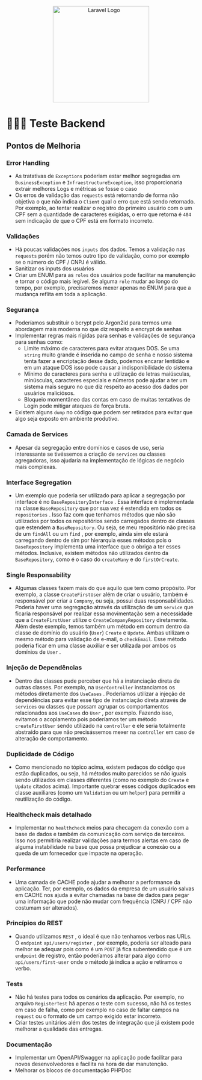 <p align="center"><a href="https://vexpenses.com.br" target="_blank"><img src="https://vexpenses.com.br/_next/image?url=%2Fassets%2Fimages%2Flogos%2Flogo-gray.webp&w=256&q=75" width="256" alt="Laravel Logo"></a></p>

# 🕵🏼‍♀️ Teste Backend

## Pontos de Melhoria

### Error Handling

- As tratativas de `Exceptions` poderiam estar melhor segregadas em `BusinessException` e `InfraestructureException`, isso proporcionaria extrair melhores Logs e métricas se fosse o caso
- Os erros de validação das `requests` está retornando de forma não objetiva o que não indica o `Client` qual o erro que está sendo retornado. Por exemplo, ao tentar realizar o registro do primeiro usuário com o um CPF sem a quantidade de caracteres exigidas, o erro que retorna é `404` sem indicação de que o CPF está em formato incorreto.

### Validações

- Há poucas validações nos `inputs` dos dados. Temos a validação nas `requests` porém não temos outro tipo de validação, como por exemplo se o número do CPF / CNPJ é válido.
- Sanitizar os inputs dos usuários
- Criar um ENUM para as `roles` dos usuários pode facilitar na manutenção e tornar o código mais legível. Se alguma `role` mudar ao longo do tempo, por exemplo, precisaremos mexer apenas no ENUM para que a mudança reflita em toda a aplicação.

### Segurança

- Poderíamos substituir o bcrypt pelo Argon2id para termos uma abordagem mais moderna no que diz respeito a encrypt de senhas
- Implementar regras mais rígidas para senhas e validações de segurança para senhas como:
    - Limite máximo de caracteres para evitar ataques DOS. Se uma `string` muito grande é inserida no campo de senha e nosso sistema tenta fazer a encriptação desse dado, podemos encarar lentidão e em um ataque DOS isso pode causar a indisponibilidade do sistema
    - Mínimo de caracteres para senha e utilização de letras maiúsculas, minúsculas, caracteres especiais e números pode ajudar a ter um sistema mais seguro no que diz respeito ao acesso dos dados por usuários maliciósos.
    - Bloqueio momentâneo das contas em caso de muitas tentativas de Login pode mitigar ataques de força bruta.
- Existem alguns `dump` no código que podem ser retirados para evitar que algo seja exposto em ambiente produtivo.

### Camada de Services

- Apesar da segregação entre domínios e casos de uso, seria interessante se tivéssemos a criação de `services`  ou classes agregadoras, isso ajudaria na implementação de lógicas de negócio mais complexas.

###  Interface Segregation

- Um exemplo que poderia ser utilizado para aplicar a segregação por interface é no `BaseRepositoryInterface` .  Essa interface é implementada na classe `BaseRepository` que por sua vez é estendida em todos os `repositories` . Isso faz com que tenhamos métodos que não são utilizados por todos os repositórios sendo carregados dentro de classes que estendem a `BaseRepository`. Ou seja, se meu repositório não precisa de um `findAll` ou um `find` , por exemplo, ainda sim ele estará carregando dentro de sim por hierarquia esses métodos pois o `BaseRepository` implementa uma interface que o obriga a ter esses métodos. Inclusive, existem métodos não utilizados dentro da `BaseRepository`, como é o caso do `createMany` e do `firstOrCreate`.

### Single Responsability

- Algumas classes fazem mais do que aquilo que tem como propósito. Por exemplo, a classe `CreateFirstUser` além de criar o usuário, também é responsável por criar a `Company`, ou seja, possui duas responsabilidades. Poderia haver uma segregação através da utilização de um `service` que ficaria responsável por realizar essa movimentação sem a necessidade que a `CreateFirstUser` utilize o `CreateCompanyRepository` diretamente. Além deste exemplo, temos também um método em comum dentro da classe de domínio do usuário (`User`) `Create` e `Update`. Ambas utilizam o mesmo método para validação de e-mail, o `checkEmail`. Esse método poderia ficar em uma classe auxiliar e ser utilizada por ambos os domínios de `User` .

### Injeção de Dependências

- Dentro das classes pude perceber que há a instanciação direta de outras classes. Por exemplo, na `UserController` instanciamos os métodos diretamente dos `UseCases` . Poderíamos utilizar a injeção de dependências para evitar esse tipo de instanciação direta através de `services` ou classes que possam agrupar os comportamentos relacionados aos `UseCases` do `User` , por exemplo. Fazendo isso, evitamos o acoplamento pois poderíamos ter um método `createFirstUser` sendo utilizado na `controller` e ele seria totalmente abstraído para que não precisássemos mexer na `controller` em caso de alteração de comportamento.

### Duplicidade de Código

- Como mencionado no tópico acima, existem pedaços do código que estão duplicados, ou seja, há métodos muito parecidos se não iguais sendo utilizados em classes diferentes (como no exemplo do `Create`  e `Update` citados acima). Importante quebrar esses códigos duplicados em classe auxiliares (como um `Validation` ou um `helper`) para permitir a reutilização do código.

### Healthcheck mais detalhado

- Implementar no `healthcheck` meios para checagem da conexão com a base de dados e também da comunicação com serviço de terceiros. Isso nos permitiria realizar validações para termos alertas em caso de alguma instabilidade na base que possa prejudicar a conexão ou a queda de um fornecedor que impacte na operação.

### Performance

- Uma camada de CACHE pode ajudar a melhorar a performance da aplicação. Ter, por exemplo, os dados da empresa de um usuário salvas em CACHE nos ajuda a evitar chamadas na base de dados para pegar uma informação que pode não mudar com frequência (CNPJ / CPF não costumam ser alterados).

### Princípios do REST

- Quando utilizamos `REST` , o ideal é que não tenhamos verbos nas URLs. O `endpoint` `api/users/register` , por exemplo, poderia ser alteado para melhor se adequar pois como é um `POST` já fica subentendido que é um `endpoint` de registro, então poderíamos alterar para algo como `api/users/first-user` onde o método já indica a ação e retiramos o verbo.

### Tests

- Não há testes para todos os cenários da aplicação. Por exemplo, no arquivo `RegisterTest` há apenas o teste com sucesso, não há os testes em caso de falha, como por exemplo no caso de faltar campos na `request` ou o formato de um campo exigido estar incorreto.
- Criar testes unitários além dos testes de integração que já existem  pode melhorar a qualidade das entregas.

### Documentação

- Implementar um OpenAPI/Swagger na aplicação pode facilitar para novos desenvolvedores e facilita na hora de dar manutenção.
- Melhorar os blocos de documentação PHPDoc
